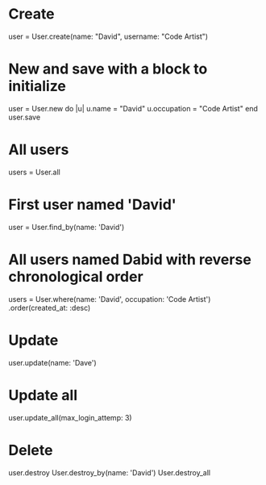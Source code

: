 # Create
user = User.create(name: "David", username: "Code Artist")

# New and save with a block to initialize
user = User.new do |u|
  u.name = "David"
  u.occupation = "Code Artist"
end
user.save

# All users
users = User.all

# First user named 'David'
user = User.find_by(name: 'David') 

# All users named Dabid with reverse chronological order
users = User.where(name: 'David', occupation: 'Code Artist')
.order(created_at: :desc)

# Update 
user.update(name: 'Dave')

# Update all
user.update_all(max_login_attemp: 3)

# Delete
user.destroy
User.destroy_by(name: 'David')
User.destroy_all